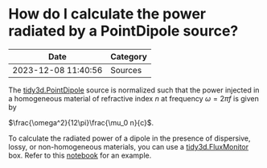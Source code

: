 # How do I calculate the power radiated by a PointDipole source?

| Date       | Category    |
|------------|-------------|
| 2023-12-08 11:40:56 | Sources |


The [tidy3d.PointDipole](https://docs.flexcompute.com/projects/tidy3d/en/latest/_autosummary/tidy3d.PointDipole.html) source is normalized such that the power injected in a homogeneous material of refractive index $n$ at frequency $\omega = 2\pi f$ is given by

$\frac{\omega^2}{12\pi}\frac{\mu_0 n}{c}$.​​​​​

To calculate the radiated power of a dipole in the presence of dispersive, lossy, or non-homogeneous materials, you can use a [tidy3d.FluxMonitor](https://docs.flexcompute.com/projects/tidy3d/en/latest/_autosummary/tidy3d.FluxMonitor.html) box. Refer to this [notebook](https://www.flexcompute.com/tidy3d/examples/notebooks/BullseyeCavityPSO/) for an example.